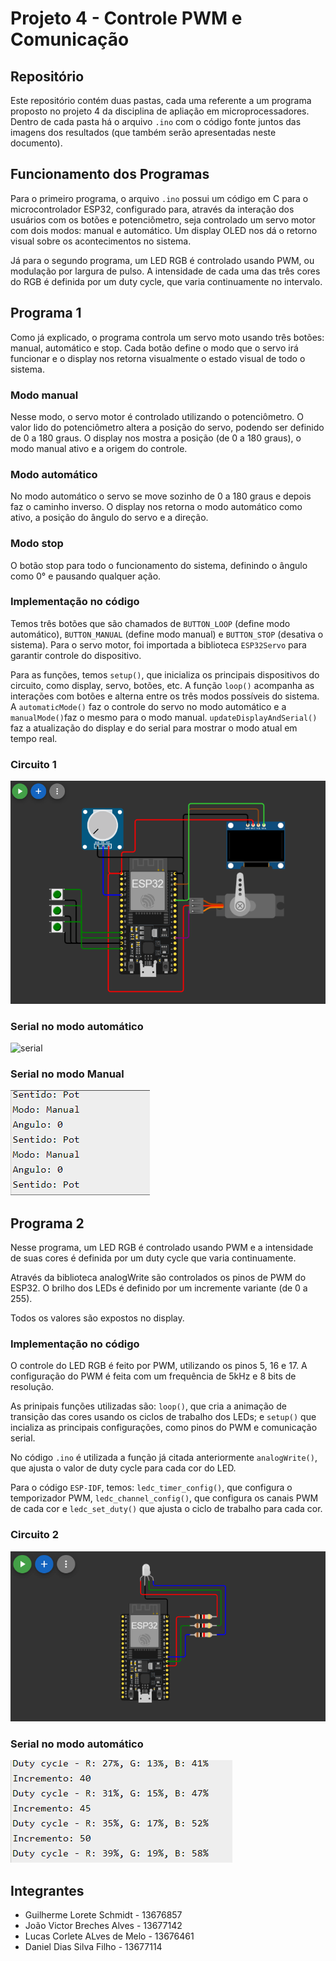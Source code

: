 # Projeto 4 - Controle PWM e Comunicação 

## Repositório
Este repositório contém duas pastas, cada uma referente a um programa proposto no projeto 4 da disciplina de apliação em microprocessadores. Dentro de cada pasta há o arquivo `.ino` com o código fonte juntos das imagens dos resultados (que também serão apresentadas neste documento).

## Funcionamento dos Programas
Para o primeiro programa, o arquivo `.ino` possui um código em C para o microcontrolador ESP32, configurado para, através da interação dos usuários com os botões e potenciômetro, seja controlado um servo motor com dois modos: manual e automático. Um display OLED nos dá o retorno visual sobre os acontecimentos no sistema.

Já para o segundo programa, um LED RGB é controlado usando PWM, ou modulação por largura de pulso. A intensidade de cada uma das três cores do RGB é definida por um duty cycle, que varia continuamente no intervalo.

## Programa 1
Como já explicado, o programa controla um servo moto usando três botões: manual, automático e stop. Cada botão define o modo que o servo irá funcionar e o display nos retorna visualmente o estado visual de todo o sistema.

### Modo manual
Nesse modo, o servo motor é controlado utilizando o potenciômetro. O valor lido do potenciômetro altera a posição do servo, podendo ser definido de 0 a 180 graus. O display nos mostra a posição (de 0 a 180 graus), o modo manual ativo e a origem do controle.
### Modo automático
No modo automático o servo se move sozinho de 0 a 180 graus e depois faz o caminho inverso. O display nos retorna o modo automático como ativo, a posição do ângulo do servo e a direção.
### Modo stop
O botão stop para todo o funcionamento do sistema, definindo o ângulo como 0° e pausando qualquer ação.

### Implementação no código
Temos três botões que são chamados de `BUTTON_LOOP` (define modo automático), `BUTTON_MANUAL` (define modo manual) e `BUTTON_STOP` (desativa o sistema). Para o servo motor, foi importada a biblioteca `ESP32Servo` para garantir controle do dispositivo.

Para as funções, temos `setup()`, que inicializa os principais dispositivos do circuito, como display, servo, botões, etc.
A função `loop()` acompanha as interações com botões e alterna entre os três modos possíveis do sistema. A `automaticMode()` faz o controle do servo no modo automático e a `manualMode()`faz o mesmo para o modo manual. `updateDisplayAndSerial()` faz a atualização do display e do serial para mostrar o modo atual em tempo real.

### Circuito 1 
![circuito 1](<Programa 1/circuito 1.png>)

### Serial no modo automático
![serial](<Programa 1/Automático.png>)

### Serial no modo Manual
![serial](<Programa 1/Manual.png>)


## Programa 2
Nesse programa, um LED RGB é controlado usando PWM e a intensidade de suas cores é definida por um duty cycle que varia continuamente.

Através da biblioteca analogWrite são controlados os pinos de PWM do ESP32. O brilho dos LEDs é definido por um incremente variante (de 0 a 255). 

Todos os valores são expostos no display.

### Implementação no código
O controle do LED RGB é feito por PWM,  utilizando os pinos 5, 16 e 17. A configuração do PWM é feita com um frequência de 5kHz e 8 bits de resolução.

As prinipais funções utilizadas são: `loop()`, que cria a animação de transição das cores usando os ciclos de trabalho dos LEDs; e `setup()` que incializa as principais configurações, como pinos do PWM e comunicação serial.

No código `.ino` é utilizada a função já citada anteriormente `analogWrite()`, que ajusta o valor de duty cycle para cada cor do LED.

Para o código `ESP-IDF`, temos: `ledc_timer_config()`, que configura o temporizador PWM, `ledc_channel_config()`, que configura os canais PWM de cada cor e `ledc_set_duty()` que ajusta o ciclo de trabalho para cada cor.

### Circuito 2
![Circuito 2](<Programa 2/circuito 2.png>)

### Serial no modo automático
![serial](<Programa 2/serial.png>)


## Integrantes 
- Guilherme Lorete Schmidt - 13676857
- João Victor Breches Alves - 13677142
- Lucas Corlete ALves de Melo - 13676461
- Daniel Dias Silva Filho - 13677114
